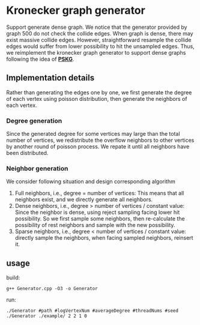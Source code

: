 # Kronecker graph generator
Support generate dense graph. 
We notice that the generator provided by graph 500 do not check the collide edges. When graph is dense, there may exist massive collide edges.
However, straightforward resample the collide edges would suffer from lower possibility to hit the unsampled edges.
Thus, we reimplement the kronecker graph generator to support dense graphs following the idea of [**PSKG**](http://snap.stanford.edu/class/cs224w-2012/projects/cs224w-035-final.v01.pdf). 

## Implementation details 
Rather than generating the edges one by one, we first generate the degree of each vertex using poisson distribution, then generate the neighbors of each vertex.
### Degree generation
Since the generated degree for some vertices may large than the total number of vertices, we redistribute the overflow neighbors to other vertices by another round of poisson process. We repate it until all neighbors have been distributed.
### Neighbor generation 
We consider following situation and design corresponding algorithm
1. Full neighbors, i.e., degree = number of vertices: This means that all neighbors exist, and we directly generate all neighbors.
2. Dense neighbors, i.e., degree > number of vertices / constant value: Since the neighbor is dense, using reject sampling facing lower hit possibility. So we first sample some neighbors, then re-calculate the possibility of rest neighbors and sample with the new possibility.
3. Sparse neighbors, i.e., degree < number of vertices / constant value: directly sample the neighbors, when facing sampled neighbors, reinsert it.

## usage
build:

    g++ Generator.cpp -O3 -o Generator

run:

    ./Generator #path #logVertexNum #averageDegree #threadNums #seed
    ./Generator ./example/ 2 2 1 0

